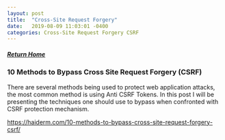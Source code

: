 ```yaml
---
layout: post
title:  "Cross-Site Request Forgery"
date:   2019-08-09 11:03:01 -0400
categories: Cross-Site Request Forgery CSRF
---
```

##### [Return Home](https://thegetch.github.io/penetration/testing/resources/2019/08/09/Home/)

### 10 Methods to Bypass Cross Site Request Forgery (CSRF)

There are several methods being used to protect web application attacks, the most common method is using Anti CSRF Tokens. In this post I will be presenting the techniques one should use to bypass when confronted with CSRF protection mechanism.

<https://haiderm.com/10-methods-to-bypass-cross-site-request-forgery-csrf/>
